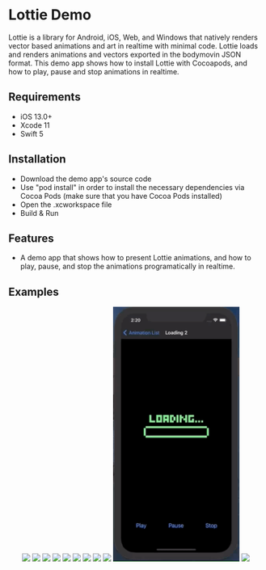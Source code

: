 # Lottie Demo

Lottie is a library for Android, iOS, Web, and Windows that natively renders vector based animations and art in realtime with minimal code. Lottie loads and renders animations and vectors exported in the bodymovin JSON format. This demo app shows how to install Lottie with Cocoapods, and how to play, pause and stop animations in realtime.

## Requirements

- iOS 13.0+
- Xcode 11
- Swift 5

## Installation

- Download the demo app's source code
- Use "pod install" in order to install the necessary dependencies via Cocoa Pods (make sure that you have Cocoa Pods installed)
- Open the .xcworkspace file
- Build & Run

## Features

- A demo app that shows how to present Lottie animations, and how to play, pause, and stop the animations programatically in realtime.

## Examples

<div align="center">
    <img src="/Gifs/gif_1.gif" width="250px"</img>
    <img src="/Gifs/gif_2.gif" width="250px"</img>
    <img src="/Gifs/gif_3.gif" width="250px"</img>
    <img src="/Gifs/gif_4.gif" width="250px"</img>
    <img src="/Gifs/gif_5.gif" width="250px"</img>
    <img src="/Gifs/gif_6.gif" width="250px"</img>
    <img src="/Gifs/gif_7.gif" width="250px"</img>
    <img src="/Gifs/gif_8.gif" width="250px"</img>
    <img src="/Gifs/gif_9.gif" width="250px"</img>
    <img src="/Gifs/gif_10.gif" width="250px"</img>
    <img src="/Gifs/gif_11.gif" width="250px"</img>
</div>
